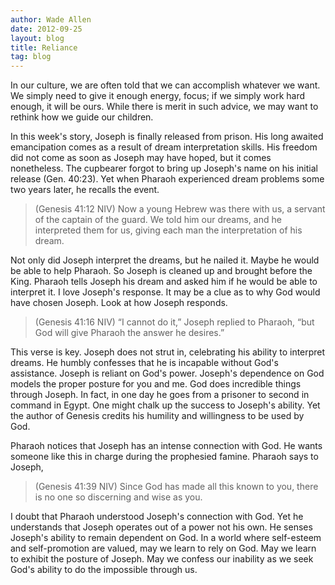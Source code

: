 ```yaml
---
author: Wade Allen
date: 2012-09-25
layout: blog
title: Reliance
tag: blog
---
```


In our culture, we are often told that we can accomplish whatever we want. We simply need to give it enough energy, focus; if we simply work hard enough, it will be ours. While there is merit in such advice, we may want to rethink how we guide our children.

In this week's story, Joseph is finally released from prison. His long awaited emancipation comes as a result of dream interpretation skills. His freedom did not come as soon as Joseph may have hoped, but it comes nonetheless. The cupbearer forgot to bring up Joseph's name on his initial release (Gen. 40:23). Yet when Pharaoh experienced dream problems some two years later, he recalls the event.

>(Genesis 41:12 NIV) Now a young Hebrew was there with us, a servant of the captain of the guard. We told him our dreams, and he interpreted them for us, giving each man the interpretation of his dream.

Not only did Joseph interpret the dreams, but he nailed it. Maybe he would be able to help Pharaoh. So Joseph is cleaned up and brought before the King. Pharaoh tells Joseph his dream and asked him if he would be able to interpret it. I love Joseph's response. It may be a clue as to why God would have chosen Joseph. Look at how Joseph responds.

>(Genesis 41:16 NIV) “I cannot do it,” Joseph replied to Pharaoh, “but God will give Pharaoh the answer he desires.” 

This verse is key. Joseph does not strut in, celebrating his ability to interpret dreams. He humbly confesses that he is incapable without God's assistance. Joseph is reliant on God's power. Joseph's dependence on God models the proper posture for you and me. God does incredible things through Joseph. In fact, in one day he goes from a prisoner to second in command in Egypt. One might chalk up the success to Joseph's ability. Yet the author of Genesis credits his humility and willingness to be used by God.

Pharaoh notices that Joseph has an intense connection with God. He wants someone like this in charge during the prophesied famine. Pharaoh says to Joseph,

>(Genesis 41:39 NIV) Since God has made all this known to you, there is no one so discerning and wise as you.

I doubt that Pharaoh understood Joseph's connection with God. Yet he understands that Joseph operates out of a power not his own. He senses Joseph's ability to remain dependent on God. In a world where self-esteem and self-promotion are valued, may we learn to rely on God. May we learn to exhibit the posture of Joseph. May we confess our inability as we seek God's ability to do the impossible through us.